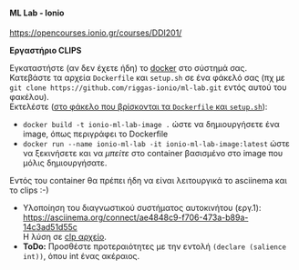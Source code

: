 #### ML Lab - Ionio

https://opencourses.ionio.gr/courses/DDI201/


**Εργαστήριο CLIPS**

Εγκαταστήστε (αν δεν έχετε ήδη) το [docker](https://www.docker.com/) στο σύστημά σας.  
Κατεβάστε τα αρχεία `Dockerfile` και `setup.sh` σε ένα φάκελό σας (πχ με `git clone https://github.com/riggas-ionio/ml-lab.git` εντός αυτού του φακέλου).  
Εκτελέστε (<ins>στο φάκελο που βρίσκονται τα `Dockerfile` και `setup.sh`</ins>):
* `docker build -t ionio-ml-lab-image .` ώστε να δημιουργήσετε ένα image, όπως περιγράφει το Dockerfile
* `docker run --name ionio-ml-lab -it ionio-ml-lab-image:latest` ώστε να ξεκινήσετε και να _μπείτε_ στο container βασισμένο στο image που μόλις δημιουργήσατε.

Εντός του container θα πρέπει ήδη να είναι λειτουργικά το asciinema και το clips :-)

* Υλοποίηση του διαγνωστικού συστήματος αυτοκινήτου (εργ.1):  
https://asciinema.org/connect/ae4848c9-f706-473a-b89a-14c3ad51d55c  
Η λύση σε [clp αρχείο](Solution_2.clp).  
* **ToDo:** Προσθέστε προτεραιότητες με την εντολή `(declare (salience int))`, όπου int ένας ακέραιος. 
